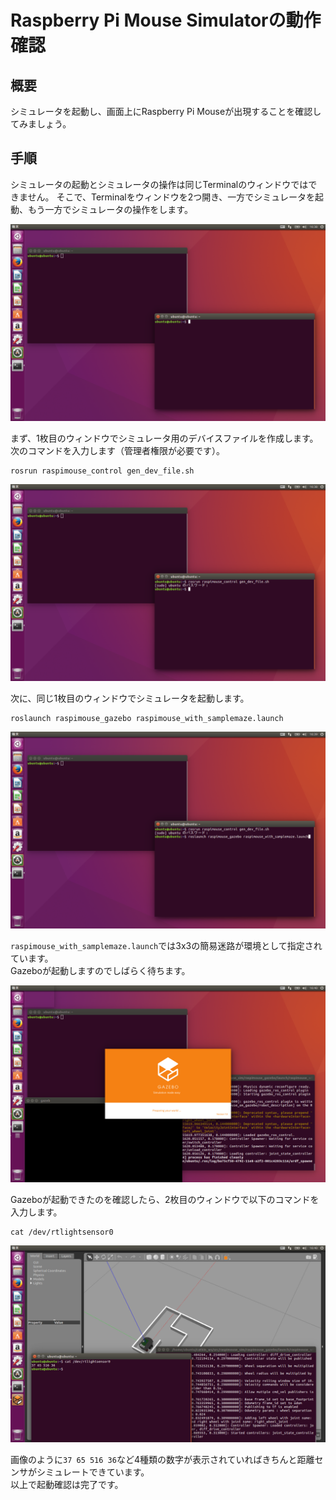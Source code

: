# Raspberry Pi Mouse Simulatorの動作確認

## 概要

シミュレータを起動し、画面上にRaspberry Pi Mouseが出現することを確認してみましょう。

## 手順

シミュレータの起動とシミュレータの操作は同じTerminalのウィンドウではできません。 そこで、Terminalをウィンドウを2つ開き、一方でシミュレータを起動、もう一方でシミュレータの操作をします。

![](../.gitbook/assets/launch_two_terminals.png)

まず、1枚目のウィンドウでシミュレータ用のデバイスファイルを作成します。次のコマンドを入力します（管理者権限が必要です）。

```text
rosrun raspimouse_control gen_dev_file.sh
```

![](../.gitbook/assets/rosrun_gen_dev_file.png)

次に、同じ1枚目のウィンドウでシミュレータを起動します。

```text
roslaunch raspimouse_gazebo raspimouse_with_samplemaze.launch
```

![](../.gitbook/assets/roslaunch_raspimouse_with_samplemaze.png)

`raspimouse_with_samplemaze.launch`では3x3の簡易迷路が環境として指定されています。  
Gazeboが起動しますのでしばらく待ちます。

![](../.gitbook/assets/launch_gazebo.png)

Gazeboが起動できたのを確認したら、2枚目のウィンドウで以下のコマンドを入力します。

```text
cat /dev/rtlightsensor0
```

![](../.gitbook/assets/cat_rtlightsensor0.png)

画像のように`37 65 516 36`など4種類の数字が表示されていればきちんと距離センサがシミュレートできています。  
以上で起動確認は完了です。

